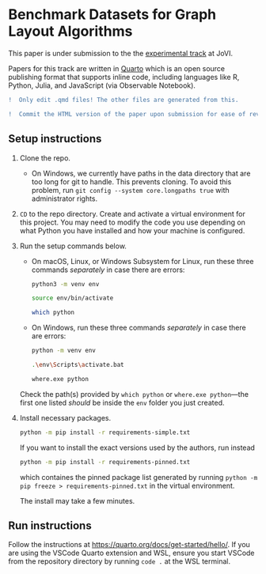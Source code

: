 # Benchmark Datasets for Graph Layout Algorithms

This paper is under submission to the the [experimental track](https://www.journalovi.org/submit.html#experimental) at JoVI.

Papers for this track are written in [Quarto](https://quarto.org/) which is an open source publishing format that supports inline code, including languages like R, Python, Julia, and JavaScript (via Observable Notebook).

```diff
!  Only edit .qmd files! The other files are generated from this.
```

```diff
!  Commit the HTML version of the paper upon submission for ease of review.
```

## Setup instructions

1. Clone the repo.

   * On Windows, we currently have paths in the data directory that are too long for git to handle. This prevents cloning. To avoid this problem, run `git config --system core.longpaths true` with administrator rights.

2. `CD` to the repo directory. Create and activate a virtual environment for this project. You may need to modify the code you use depending on what Python you have installed and how your machine is configured.
3. Run the setup commands below.

    * On macOS, Linux, or Windows Subsystem for Linux, run these three commands *separately* in case there are errors:

        ```bash
        python3 -m venv env
        ```

        ```bash
        source env/bin/activate
        ```

        ```bash
        which python
        ```

    * On Windows, run these three commands *separately* in case there are errors:

        ```bash
        python -m venv env
        ```

        ```bash
        .\env\Scripts\activate.bat
        ```

        ```bash
        where.exe python
        ```

    Check the path(s) provided by `which python` or `where.exe python`—the first one listed *should* be inside the `env` folder you just created.

4. Install necessary packages.

    ```bash
    python -m pip install -r requirements-simple.txt
    ```

    If you want to install the exact versions used by the authors, run instead

    ```bash
    python -m pip install -r requirements-pinned.txt
    ```

    which containes the pinned package list generated by running `python -m pip freeze > requirements-pinned.txt` in the virtual environment.

    The install may take a few minutes.

## Run instructions

Follow the instructions at <https://quarto.org/docs/get-started/hello/>. If you are using the VSCode Quarto extension and WSL, ensure you start VSCode from the repository directory by running `code .` at the WSL terminal.
